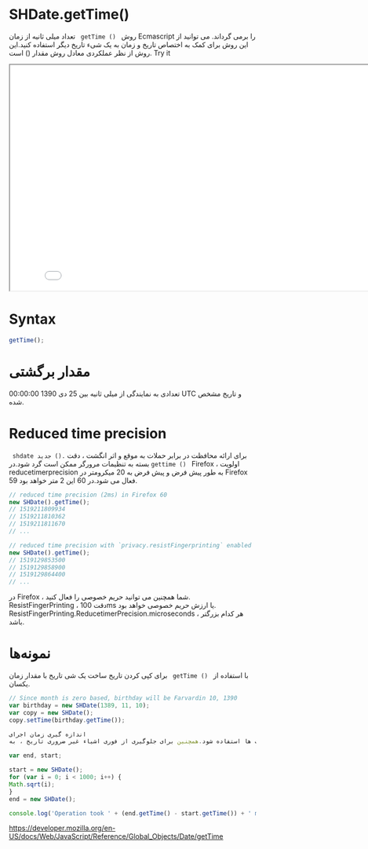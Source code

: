 # SHDate.getTime()

روش <code dir = "ltr"> getTime () </code> تعداد میلی ثانیه از زمان Ecmascript را برمی گرداند.
می توانید از این روش برای کمک به اختصاص تاریخ و زمان به یک شیء تاریخ دیگر استفاده کنید.این روش از نظر عملکردی معادل روش مقدار () است.
Try it

<iframe style="width: 830px; height: 460px;" src="/SHDateTime-js/examples/live.html?function=getTime" title="MDN Web Docs Interactive Example" loading="lazy"></iframe>
<br/>

# Syntax

```js
getTime();
```

# مقدار برگشتی

تعدادی به نمایندگی از میلی ثانیه بین 25 دی 1390 00:00:00 UTC و تاریخ مشخص شده.
# Reduced time precision

برای ارائه محافظت در برابر حملات به موقع و اثر انگشت ، دقت <code dir = "ltr"> shdate جدید (). gettime () </code> بسته به تنظیمات مرورگر ممکن است گرد شود.در Firefox ، اولویت reducetimerprecision به طور پیش فرض و پیش فرض به 20 میکرومتر در Firefox 59 فعال می شود.در 60 این 2 متر خواهد بود.
```js
// reduced time precision (2ms) in Firefox 60
new SHDate().getTime();
// 1519211809934
// 1519211810362
// 1519211811670
// ...

// reduced time precision with `privacy.resistFingerprinting` enabled
new SHDate().getTime();
// 1519129853500
// 1519129858900
// 1519129864400
// ...
```

در Firefox ، شما همچنین می توانید حریم خصوصی را فعال کنید. ResistFingerPrinting ، دقت 100ms یا ارزش حریم خصوصی خواهد بود. ResistFingerPrinting.ReducetimerPrecision.microseconds ، هر کدام بزرگتر باشد.
# نمونه‌ها

با استفاده از <code dir = "ltr"> getTime () </code> برای کپی کردن تاریخ
ساخت یک شی تاریخ با مقدار زمان یکسان.

```js
// Since month is zero based, birthday will be Farvardin 10, 1390
var birthday = new SHDate(1389, 11, 10);
var copy = new SHDate();
copy.setTime(birthday.getTime());

اندازه گیری زمان اجرای
تفریق دو تماس بعدی () در مورد اشیاء تاریخ تازه تولید شده ، مدت زمان بین این دو تماس را می دهید.این می تواند برای محاسبه زمان اجرای برخی از عملیات ها استفاده شود.همچنین برای جلوگیری از فوری اشیاء غیر ضروری تاریخ ، به shdate.now () مراجعه کنید.

var end, start;

start = new SHDate();
for (var i = 0; i < 1000; i++) {
Math.sqrt(i);
}
end = new SHDate();

console.log('Operation took ' + (end.getTime() - start.getTime()) + ' msec');
```

https://developer.mozilla.org/en-US/docs/Web/JavaScript/Reference/Global_Objects/Date/getTime
